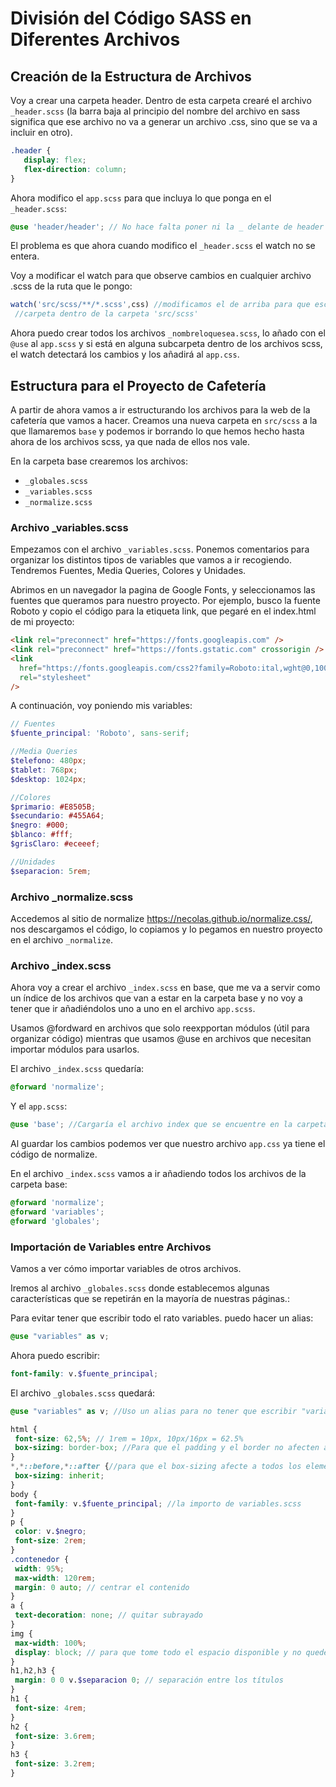 # División del Código SASS en Diferentes Archivos

## Creación de la Estructura de Archivos

Voy a crear una carpeta header. 
Dentro de esta carpeta crearé el archivo `_header.scss` (la barra baja al principio del nombre del archivo en sass significa que ese archivo no va a generar un archivo .css, sino que se va a incluir en otro).

```scss
.header {
   display: flex;
   flex-direction: column;
}
```

Ahora modifico el `app.scss` para que incluya lo que ponga en el `_header.scss`:

```scss
@use 'header/header'; // No hace falta poner ni la _ delante de header ni la extensión.
```

El problema es que ahora cuando modifico el `_header.scss` el watch no se entera.

Voy a modificar el watch para que observe cambios en cualquier archivo .scss de la ruta que le pongo:
```javascript
watch('src/scss/**/*.scss',css) //modificamos el de arriba para que escuche cambios en cualquier archivo .scss incluido en cualquier
 //carpeta dentro de la carpeta 'src/scss'
```

Ahora puedo crear todos los archivos `_nombreloquesea.scss`, lo añado con el `@use` al `app.scss` y si está en alguna subcarpeta dentro de los archivos scss, el watch detectará los cambios y los añadirá al `app.css`.

## Estructura para el Proyecto de Cafetería

A partir de ahora vamos a ir estructurando los archivos para la web de la cafetería que vamos a hacer. Creamos una nueva carpeta en `src/scss` a la que llamaremos `base` y podemos ir borrando lo que hemos hecho hasta ahora de los archivos scss, ya que nada de ellos nos vale.

En la carpeta base crearemos los archivos:
- `_globales.scss`
- `_variables.scss`
- `_normalize.scss`

### Archivo _variables.scss

Empezamos con el archivo `_variables.scss`.
Ponemos comentarios para organizar los distintos tipos de variables que vamos a ir recogiendo. Tendremos Fuentes, Media Queries, Colores y Unidades.

Abrimos en un navegador la pagina de Google Fonts, y seleccionamos las fuentes que queramos para nuestro proyecto.
Por ejemplo, busco la fuente Roboto y copio el código para la etiqueta link, que pegaré en el index.html de mi proyecto:
```html
<link rel="preconnect" href="https://fonts.googleapis.com" />
<link rel="preconnect" href="https://fonts.gstatic.com" crossorigin />
<link
  href="https://fonts.googleapis.com/css2?family=Roboto:ital,wght@0,100..900;1,100..900&display=swap"
  rel="stylesheet"
/>
```

A continuación, voy poniendo mis variables:
```scss
// Fuentes
$fuente_principal: 'Roboto', sans-serif;

//Media Queries
$telefono: 480px;
$tablet: 768px;
$desktop: 1024px;

//Colores
$primario: #E8505B;
$secundario: #455A64;
$negro: #000;
$blanco: #fff;
$grisClaro: #eceeef;

//Unidades
$separacion: 5rem;
```

### Archivo _normalize.scss

Accedemos al sitio de normalize https://necolas.github.io/normalize.css/, nos descargamos el código, lo copiamos y lo pegamos en nuestro proyecto en el archivo `_normalize`.

### Archivo _index.scss

Ahora voy a crear el archivo `_index.scss` en base, que me va a servir como un índice de los archivos que van a estar en la carpeta base y no voy a tener que ir añadiéndolos uno a uno en el archivo `app.scss`.

Usamos @fordward en archivos que solo reexpportan módulos (útil para organizar código) mientras que usamos @use en archivos que necesitan importar módulos para usarlos.

El archivo `_index.scss` quedaría:
```scss
@forward 'normalize';
```

Y el `app.scss`:
```scss
@use 'base'; //Cargaría el archivo index que se encuentre en la carpeta base. 
```

Al guardar los cambios podemos ver que nuestro archivo `app.css` ya tiene el código de normalize.

En el archivo `_index.scss` vamos a ir añadiendo todos los archivos de la carpeta base:
```scss
@forward 'normalize';
@forward 'variables';
@forward 'globales';
```

### Importación de Variables entre Archivos

Vamos a ver cómo importar variables de otros archivos.

Iremos al archivo `_globales.scss` donde establecemos algunas características que se repetirán en la mayoría de nuestras páginas.:

Para evitar tener que escribir todo el rato variables. puedo hacer un alias:
```scss
@use "variables" as v;
```

Ahora puedo escribir:
```scss
font-family: v.$fuente_principal;
```

El archivo `_globales.scss` quedará:
```scss
@use "variables" as v; //Uso un alias para no tener que escribir "variables" todo el rato.

html {
 font-size: 62,5%; // 1rem = 10px, 10px/16px = 62.5%
 box-sizing: border-box; //Para que el padding y el border no afecten al ancho del elemento.
}
*,*::before,*::after {//para que el box-sizing afecte a todos los elementos.
 box-sizing: inherit;
}
body {
 font-family: v.$fuente_principal; //la importo de variables.scss
}
p {
 color: v.$negro;
 font-size: 2rem;
}
.contenedor {
 width: 95%;
 max-width: 120rem;
 margin: 0 auto; // centrar el contenido
}
a {
 text-decoration: none; // quitar subrayado
}
img {
 max-width: 100%;
 display: block; // para que tome todo el espacio disponible y no quede espacio en blanco debajo de la imagen.
}
h1,h2,h3 {
 margin: 0 0 v.$separacion 0; // separación entre los títulos
}
h1 {
 font-size: 4rem;
}
h2 {
 font-size: 3.6rem;
}
h3 {
 font-size: 3.2rem;
}

```
